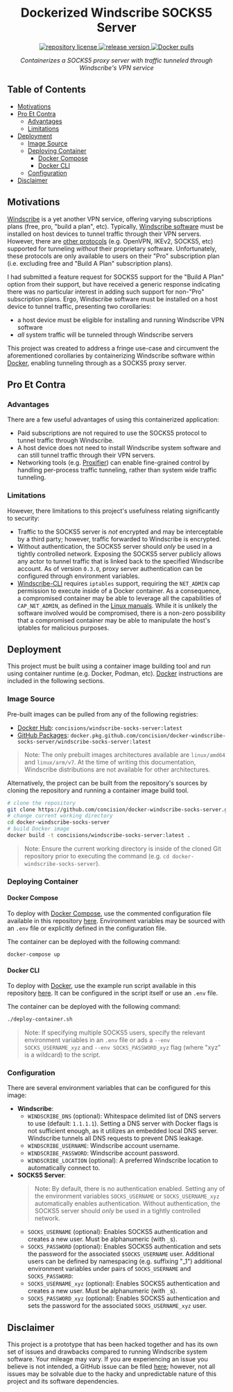 <h1 align="center">
    Dockerized Windscribe SOCKS5 Server
</h1>

<p align="center">
    <a href="https://github.com/concision/docker-windscribe-socks-server/blob/master/LICENSE">
        <img alt="repository license" src="https://img.shields.io/github/license/concision/docker-windscribe-socks-server?style=for-the-badge"/>
    </a>
    <a href="https://github.com/concision/docker-windscribe-socks-server/releases">
        <img alt="release version" src="https://img.shields.io/github/v/tag/concision/docker-windscribe-socks-server?style=for-the-badge&logo=git"/>
    </a>
    <a href="https://hub.docker.com/r/concisions/windscribe-socks-server">
        <img alt="Docker pulls" src="https://img.shields.io/docker/pulls/concisions/windscribe-socks-server?style=for-the-badge&logo=docker"/>
    </a>
</p>

<p align="center">
    <i>Containerizes a SOCKS5 proxy server with traffic tunneled through Windscribe's VPN service</i>
</p>

## Table of Contents
- [Motivations](#motivations)
- [Pro Et Contra](#pro-et-contra)
  - [Advantages](#advantages)
  - [Limitations](#limitations)
- [Deployment](#deployment)
  - [Image Source](#image-source)
  - [Deploying Container](#deploying-container)
    - [Docker Compose](#docker-compose)
    - [Docker CLI](#docker-cli)
  - [Configuration](#configuration)
- [Disclaimer](#disclaimer)

## Motivations
[Windscribe](https://windscribe.com/) is a yet another VPN service, offering varying subscriptions plans (free, pro, "build a plan", etc). Typically, [Windscribe software](https://windscribe.com/download) must be installed on host devices to tunnel traffic through their VPN servers. However, there are [other protocols](https://windscribe.com/features/config-generators) (e.g. OpenVPN, IKEv2, SOCKS5, etc) supported for tunneling *without* their proprietary software. Unfortunately, these protocols are only available to users on their "Pro" subscription plan (i.e. excluding free and "Build A Plan" subscription plans).

I had submitted a feature request for SOCKS5 support for the "Build A Plan" option from their support, but have received a generic response indicating there was no particular interest in adding such support for non-"Pro" subscription plans. Ergo, Windscribe software must be installed on a host device to tunnel traffic, presenting two corollaries:
- a host device must be eligible for installing and running Windscribe VPN software
- _all_ system traffic will be tunneled through Windscribe servers

This project was created to address a fringe use-case and circumvent the aforementioned corollaries by containerizing Windscribe software within [Docker](https://www.docker.com/), enabling tunneling through as a SOCKS5 proxy server.


## Pro Et Contra
### Advantages
There are a few useful advantages of using this containerized application:
- Paid subscriptions are not required to use the SOCKS5 protocol to tunnel traffic through Windscribe.
- A host device does not need to install Windscribe system software and can still tunnel traffic through their VPN servers.
- Networking tools (e.g. [Proxifier](https://www.proxifier.com/)) can enable fine-grained control by handling per-process traffic tunneling, rather than system wide traffic tunneling.
 
### Limitations
However, there limitations to this project's usefulness relating significantly to security:
- Traffic to the SOCKS5 server is _not_ encrypted and may be interceptable by a third party; however, traffic forwarded to Windscribe is encrypted. 
- Without authentication, the SOCKS5 server should _only_ be used in a tightly controlled network. Exposing the SOCKS5 server publicly allows any actor to tunnel traffic that is linked back to the specified Windscribe account. As of version `0.3.0`, proxy server authentication can be configured through environment variables.
- [Windscribe-CLI](https://windscribe.com/guides/linux) requires `iptables` support, requiring the `NET_ADMIN` cap permission to execute inside of a Docker container. As a consequence, a compromised container may be able to leverage all the capabilities of `CAP_NET_ADMIN`, as defined in the [Linux manuals](http://man7.org/linux/man-pages/man7/capabilities.7.html). While it is unlikely the software involved would be compromised, there is a non-zero possibility that a compromised container may be able to manipulate the host's iptables for malicious purposes.


## Deployment
This project must be built using a container image building tool and run using container runtime (e.g. Docker, Podman, etc). [Docker](https://www.docker.com/) instructions are included in the following sections.

### Image Source
Pre-built images can be pulled from any of the following registries:
- [Docker Hub](https://hub.docker.com/r/concisions/windscribe-socks-server): `concisions/windscribe-socks-server:latest`
- [GitHub Packages](https://github.com/concision/docker-windscribe-socks-server/packages): `docker.pkg.github.com/concision/docker-windscribe-socks-server/windscribe-socks-server:latest`
> Note: The only prebuilt images architectures available are `linux/amd64` and `linux/arm/v7`. At the time of writing this documentation, Windscribe distributions are not available for other architectures.

Alternatively, the project can be built from the repository's sources by cloning the repository and running a container image build tool.
```bash
# clone the repository
git clone https://github.com/concision/docker-windscribe-socks-server.git
# change current working directory
cd docker-windscribe-socks-server
# build Docker image
docker build -t concisions/windscribe-socks-server:latest .
```
> Note: Ensure the current working directory is inside of the cloned Git repository prior to executing the command (e.g. `cd docker-windscribe-socks-server`).

### Deploying Container
#### Docker Compose
To deploy with [Docker Compose](https://docs.docker.com/compose/), use the commented configuration file available in this repository [here](https://github.com/concision/docker-windscribe-socks-server/blob/master/docker-compose.yml). Environment variables may be sourced with an `.env` file or explicitly defined in the configuration file.

The container can be deployed with the following command:
```bash
docker-compose up
```

#### Docker CLI
To deploy with [Docker](https://www.docker.com/), use the example run script available in this repository [here](https://github.com/concision/docker-windscribe-socks-server/blob/master/deploy-container.sh). It can be configured in the script itself or use an `.env` file.

The container can be deployed with the following command:
```bash
./deploy-container.sh
```
> Note: If specifying multiple SOCKS5 users, specify the relevant environment variables in an `.env` file or ads a `--env SOCKS_USERNAME_xyz` and `--env SOCKS_PASSWORD_xyz` flag (where "xyz" is a wildcard) to the script.

### Configuration
There are several environment variables that can be configured for this image:
- **Windscribe**:
  - `WINDSCRIBE_DNS` (optional): Whitespace delimited list of DNS servers to use (default: `1.1.1.1`). Setting a DNS server with Docker flags is not sufficient enough, as it utilizes an embedded local DNS server. Windscribe tunnels all DNS requests to prevent DNS leakage.
  - `WINDSCRIBE_USERNAME`: Windscribe account username.
  - `WINDSCRIBE_PASSWORD`: Windscribe account password.
  - `WINDSCRIBE_LOCATION` (optional): A preferred Windscribe location to automatically connect to.
- **SOCKS5 Server**:
  > Note: By default, there is no authentication enabled. Setting any of the environment variables `SOCKS_USERNAME` or `SOCKS_USERNAME_xyz` automatically enables authentication. Without authentication, the SOCKS5 server should _only_ be used in a tightly controlled network.
  - `SOCKS_USERNAME` (optional): Enables SOCKS5 authentication and creates a new user. Must be alphanumeric (with `_`s).
  - `SOCKS_PASSWORD` (optional): Enables SOCKS5 authentication and sets the password for the associated `$SOCKS_USERNAME` user.
  Additional users can be defined by namespacing (e.g. suffixing "_1") additional environment variables under pairs of `SOCKS_USERNAME` and `SOCKS_PASSWORD`:
  - `SOCKS_USERNAME_xyz` (optional): Enables SOCKS5 authentication and creates a new user. Must be alphanumeric (with `_`s).
  - `SOCKS_PASSWORD_xyz` (optional): Enables SOCKS5 authentication and sets the password for the associated `SOCKS_USERNAME_xyz` user.

## Disclaimer
This project is a prototype that has been hacked together and has its own set of issues and drawbacks compared to running Windscribe system software. Your mileage may vary. If you are experiencing an issue you believe is not intended, a GitHub issue can be filed [here](https://github.com/concision/docker-windscribe-socks-server/issues/new); however, not all issues may be solvable due to the hacky and unpredictable nature of this project and its software dependencies.
